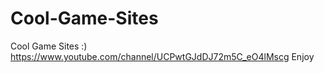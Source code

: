# Cool-Game-Sites
Cool Game Sites :)
https://www.youtube.com/channel/UCPwtGJdDJ72m5C_eO4lMscg
Enjoy
